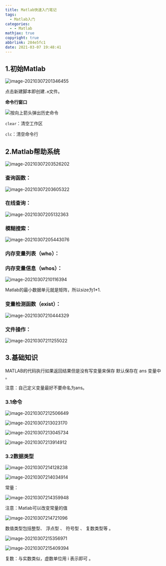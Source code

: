 ```yaml
---
title: Matlab快速入门笔记
tags:
  - Matlab入门
categories:
  - - Matlab
mathjax: true
copyright: true
abbrlink: 284e5fc1
date: 2021-03-07 19:48:41
---
```


## 1.初始Matlab

![image-20210307201346455](https://gitee.com/grant1499/blog-pic/raw/master/img/202110232133850.png)

点击新建脚本即创建`.m`文件。

<!--more-->

**命令行窗口**

![按向上箭头弹出历史命令](https://gitee.com/grant1499/blog-pic/raw/master/img/202110232133654.png)

`clear`：清空工作区

`clc`：清空命令行

## 2.Matlab帮助系统

![image-20210307203526202](https://gitee.com/grant1499/blog-pic/raw/master/img/202110232134314.png)

### 查询函数：

![image-20210307203605322](https://gitee.com/grant1499/blog-pic/raw/master/img/202110232134010.png)

### 在线查询：

![image-20210307205132363](https://gitee.com/grant1499/blog-pic/raw/master/img/202110232134018.png)

### 模糊搜索：

![image-20210307205443076](https://gitee.com/grant1499/blog-pic/raw/master/img/202110232134409.png)

### 内存变量列表（who）：

### 内存变量信息（whos）：

![image-20210307210116394](https://gitee.com/grant1499/blog-pic/raw/master/img/202110232134710.png)

Matlab的最小数据单元就是矩阵，所以size为1*1.

### 变量检测函数（exist）：

![image-20210307210444329](https://gitee.com/grant1499/blog-pic/raw/master/img/202110232134527.png)

### 文件操作：

![image-20210307211255022](https://gitee.com/grant1499/blog-pic/raw/master/img/202110232134857.png)

## 3.基础知识

MATLAB的代码执行如果返回结果但是没有写变量来保存 默认保存在 ans 变量中 。

注意：自己定义变量最好不要命名为ans。

### 3.1命令

![image-20210307212506649](https://gitee.com/grant1499/blog-pic/raw/master/img/202110232134217.png)

![image-20210307213023170](https://gitee.com/grant1499/blog-pic/raw/master/img/202110232134676.png)

![image-20210307213045734](https://gitee.com/grant1499/blog-pic/raw/master/img/202110232134622.png)

![image-20210307213914912](https://gitee.com/grant1499/blog-pic/raw/master/img/202110232135696.png)

### 3.2数据类型

![image-20210307214128238](https://gitee.com/grant1499/blog-pic/raw/master/img/202110232134324.png)

![image-20210307214034914](https://gitee.com/grant1499/blog-pic/raw/master/img/202110232135773.png)

常量：

![image-20210307214359948](https://gitee.com/grant1499/blog-pic/raw/master/img/202110232135789.png)

注意：Matlab可以改变常量的值

![image-20210307214721096](https://gitee.com/grant1499/blog-pic/raw/master/img/202110232135144.png)

数值类型包括整型、 浮点型 、 符号型 、 复数类型等 。

![image-20210307215356971](https://gitee.com/grant1499/blog-pic/raw/master/img/202110232135958.png)

![image-20210307215409394](https://gitee.com/grant1499/blog-pic/raw/master/img/202110232135965.png)

复数：与实数类似，虚数单位用 i 表示即可 。


